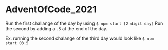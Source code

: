 # AdventOfCode_2021

Run the first challange of the day by using `$ npm start [2 digit day]`
Run the second by adding a `.5` at the end of the day.

Ex. running the second chalange of the third day would look like `$ npm start 03.5`